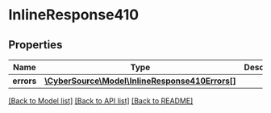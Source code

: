 # InlineResponse410

## Properties
Name | Type | Description | Notes
------------ | ------------- | ------------- | -------------
**errors** | [**\CyberSource\Model\InlineResponse410Errors[]**](InlineResponse410Errors.md) |  | [optional] 

[[Back to Model list]](../README.md#documentation-for-models) [[Back to API list]](../README.md#documentation-for-api-endpoints) [[Back to README]](../README.md)


